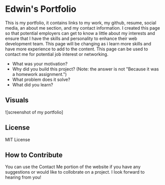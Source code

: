 # Edwin's Portfolio

This is my portfolio, it contains links to my work, my github, resume, social media, an about me section, and my contact information. I created this page so that potential employers can get to know a little about my interests and ensure that I have the skills and personality to enhance their web development team. This page will be changing as i learn more skills and have more experience to add to the content. This page can be used to contact me for potential job interest or networking. 


- What was your motivation?
- Why did you build this project? (Note: the answer is not "Because it was a homework assignment.")
- What problem does it solve?
- What did you learn?

## Visuals
![screenshot of my portfolio]

## License

MIT License


## How to Contribute

You can use the Contact Me portion of the website if you have any suggestions or would like to collobrate on a project. I look forward to hearing from you!

